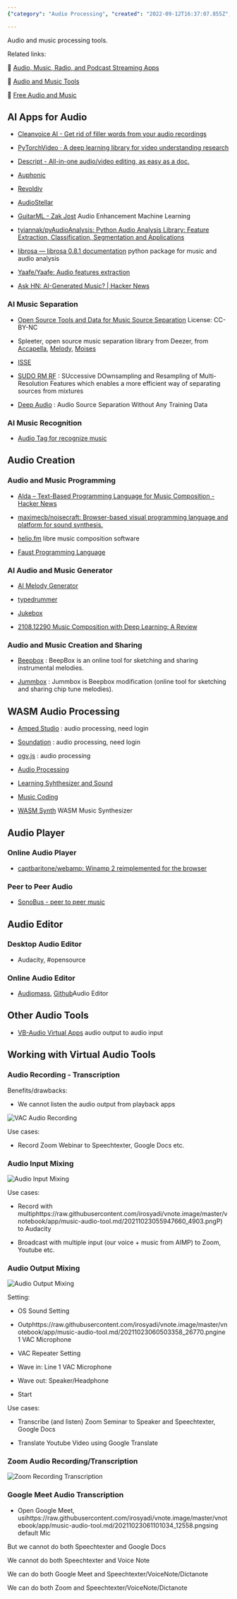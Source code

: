 ```yaml
---
{"category": "Audio Processing", "created": "2022-09-12T16:37:07.855Z", "date": "2022-09-12 16:37:07", "description": "This article delves into the world of audio processing tools, exploring options for tasks like removing filler words, editing audio/video, enhancing guitar audio using machine learning, and creating and sharing music. Some popular tools mentioned include Cleanvoice AI, Descript, Revoldiv, AudioStellar, Beepbox, Audacity, Audiomass, and VB-Audio Virtual Apps. These tools can be used for various purposes such as recording webinars, mixing audio for broadcasting on Zoom and YouTube, and working with multiple audio sources.", "modified": "2022-09-12T16:37:30.212Z", "tags": ["audio processing", "tools", "filler words removal", "editing audio/video", "machine learning", "guitar audio enhancement", "Cleanvoice AI", "Descript", "Revoldiv", "AudioStellar", "Beepbox", "Audacity", "Audiomass", "VB-Audio Virtual Apps", "recording webinars", "mixing audio for broadcasting", "Zoom and YouTube", "multiple audio sources"], "title": "Audio And Music Tools"}

---
```


Audio and music processing tools.

Related links:

🔗 [Audio, Music, Radio, and Podcast Streaming Apps](/app/audio-streaming)

🔗 [Audio and Music Tools](/app/audio-tool)

🔗 [Free Audio and Music](/app/free-audio)

## AI Apps for Audio

- [Cleanvoice AI - Get rid of filler words from your audio recordings](https://cleanvoice.ai/)

- [PyTorchVideo · A deep learning library for video understanding research](https://pytorchvideo.org/)

- [Descript - All-in-one audio/video editing, as easy as a doc.](https://www.descript.com/)

- [Auphonic](https://auphonic.com/landing)

- [Revoldiv](https://revoldiv.com/)

* [AudioStellar](http://www.audiostellar.xyz/)

- [GuitarML - Zak Jost](https://blog.zakjost.com/post/guitarml/) Audio Enhancement Machine Learning

- [tyiannak/pyAudioAnalysis: Python Audio Analysis Library: Feature Extraction, Classification, Segmentation and Applications](https://github.com/tyiannak/pyAudioAnalysis)

- [librosa — librosa 0.8.1 documentation](https://librosa.org/doc/latest/index.html) python package for music and audio analysis

- [Yaafe/Yaafe: Audio features extraction](https://github.com/Yaafe/Yaafe)

- [Ask HN: AI-Generated Music? | Hacker News](https://news.ycombinator.com/item?id=31968456)

### AI Music Separation

- [Open Source Tools and Data for Music Source Separation](https://source-separation.github.io/tutorial/landing.html) License: CC-BY-NC

- Spleeter, open source music separation library from Deezer, from [Accapella](https://www.acapella-extractor.com/), [Melody](https://melody.ml/), [Moises](https://moises.ai/)

- [ISSE](https://github.com/linuxmao-org/ISSE)

- [SUDO RM RF](https://github.com/etzinis/sudo_rm_rf) : SUccessive DOwnsampling and Resampling of Multi-Resolution Features which enables a more efficient way of separating sources from mixtures

- [Deep Audio](https://github.com/adobe/Deep-Audio-Prior) : Audio Source Separation Without Any Training Data

### AI Music Recognition

- [Audio Tag for recognize music](https://audiotag.info/)

## Audio Creation

### Audio and Music Programming

- [Alda – Text-Based Programming Language for Music Composition - Hacker News](https://news.ycombinator.com/item?id=28198641)

- [maximecb/noisecraft: Browser-based visual programming language and platform for sound synthesis.](https://github.com/maximecb/noisecraft)

- [helio.fm](https://helio.fm/) libre music composition software

- [Faust Programming Language](https://faust.grame.fr/)

### AI Audio and Music Generator

* [AI Melody Generator](https://dopeloop.ai/melody-generator/)

* [typedrummer](http://typedrummer.com/)

- [Jukebox](https://openai.com/blog/jukebox/)

- [2108.12290 Music Composition with Deep Learning: A Review](https://arxiv.org/abs/2108.12290)

### Audio and Music Creation and Sharing

- [Beepbox](https://beepbox.co/) : BeepBox is an online tool for sketching and sharing instrumental melodies.

- [Jummbox](https://jummbus.bitbucket.io) : Jummbox is Beepbox modification (online tool for sketching and sharing chip tune melodies).

## WASM Audio Processing

- [Amped Studio](https://ampedstudio.com/) : audio processing, need login

- [Soundation](https://soundation.com/) : audio processing, need login

- [ogv.js](https://brionv.com/misc/ogv.js/demo/) : audio processing

- [Audio Processing](https://www.webaudiomodules.org/)

- [Learning Syhthesizer and Sound](https://learningsynths.ableton.com/)

- [Music Coding](https://petersalomonsen.com/webassemblymusic/livecodev1/?gist=ea73551e352440d5f470c6af89d7fe7c)

- [WASM Synth](https://timdaub.github.io/wasm-synth/) WASM Music Synthesizer

## Audio Player

### Online Audio Player

- [captbaritone/webamp: Winamp 2 reimplemented for the browser](https://github.com/captbaritone/webamp)

### Peer to Peer Audio

* [SonoBus - peer to peer music](https://sonobus.net/)

## Audio Editor

### Desktop Audio Editor

- Audacity, #opensource

### Online Audio Editor

- [Audiomass](https://audiomass.co/), [Github](https://github.com/pkalogiros/audiomass)Audio Editor

## Other Audio Tools

- [VB-Audio Virtual Apps](https://vb-audio.com/Cable/) audio output to audio input

## Working with Virtual Audio Tools

### Audio Recording - Transcription

Benefits/drawbacks:

- We cannot listen the audio output from playback apps

![VAC Audio Recording](_v_images/20211023055131420_4883.png)

Use cases:

- Record Zoom Webinar to Speechtexter, Google Docs etc.

### Audio Input Mixing

![Audio Input Mixing](_v_images/20211023055947660_4903.png)

Use cases:

- Record with multiphttps://raw.githubusercontent.com/irosyadi/vnote.image/master/vnotebook/app/music-audio-tool.md/20211023055947660_4903.pngP) to Audacity

- Broadcast with multiple input (our voice + music from AIMP) to Zoom, Youtube etc.

### Audio Output Mixing

![Audio Output Mixing](_v_images/20211023060503358_26770.png)

Setting:

- OS Sound Setting

- Outphttps://raw.githubusercontent.com/irosyadi/vnote.image/master/vnotebook/app/music-audio-tool.md/20211023060503358_26770.pngine 1 VAC Microphone

- VAC Repeater Setting

- Wave in: Line 1 VAC Microphone

- Wave out: Speaker/Headphone

- Start

Use cases:

- Transcribe (and listen) Zoom Seminar to Speaker and Speechtexter, Google Docs

- Translate Youtube Video using Google Translate

### Zoom Audio Recording/Transcription

![Zoom Recording Transcription](_v_images/20211023061101034_12558.png)

### Google Meet Audio Transcription

- Open Google Meet, usihttps://raw.githubusercontent.com/irosyadi/vnote.image/master/vnotebook/app/music-audio-tool.md/20211023061101034_12558.pngsing default Mic

But we cannot do both Speechtexter and Google Docs

We cannot do both Speechtexter and Voice Note

We can do both Google Meet and Speechtexter/VoiceNote/Dictanote

We can do both Zoom and Speechtexter/VoiceNote/Dictanote

